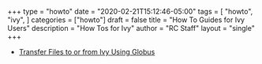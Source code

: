+++
type = "howto"
date = "2020-02-21T15:12:46-05:00"
tags = [
  "howto",
  "ivy",
]
categories = ["howto"]
draft = false
title = "How To Guides for Ivy Users"
description = "How Tos for Ivy"
author = "RC Staff"
layout = "single"
+++

* [Transfer Files to or from Ivy Using Globus](/userinfo/howtos/ivy/secure-globus-transfer)
